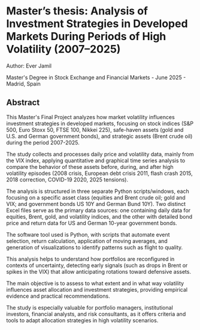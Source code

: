 # Master’s thesis: Analysis of Investment Strategies in Developed Markets During Periods of High Volatility (2007–2025)
Author: Ever Jamil

Master's Degree in Stock Exchange and Financial Markets - June 2025 - Madrid, Spain

## Abstract
This Master's Final Project analyzes how market volatility influences investment strategies in developed markets, focusing on stock indices (S&P 500, Euro Stoxx 50, FTSE 100, Nikkei 225), safe-haven assets (gold and U.S. and German government bonds), and strategic assets (Brent crude oil) during the period 2007-2025.

The study collects and processes daily price and volatility data, mainly from the VIX index, applying quantitative and graphical time series analysis to compare the behavior of these assets before, during, and after high volatility episodes (2008 crisis, European debt crisis 2011, flash crash 2015, 2018 correction, COVID-19 2020, 2025 tensions).

The analysis is structured in three separate Python scripts/windows, each focusing on a specific asset class (equities and Brent crude oil; gold and VIX; and government bonds US 10Y and German Bund 10Y). Two distinct Excel files serve as the primary data sources: one containing daily data for equities, Brent, gold, and volatility indices, and the other with detailed bond price and return data for US and German 10-year government bonds.

The software tool used is Python, with scripts that automate event selection, return calculation, application of moving averages, and generation of visualizations to identify patterns such as flight to quality.

This analysis helps to understand how portfolios are reconfigured in contexts of uncertainty, detecting early signals (such as drops in Brent or spikes in the VIX) that allow anticipating rotations toward defensive assets.

The main objective is to assess to what extent and in what way volatility influences asset allocation and investment strategies, providing empirical evidence and practical recommendations.

The study is especially valuable for portfolio managers, institutional investors, financial analysts, and risk consultants, as it offers criteria and tools to adapt allocation strategies in high volatility scenarios.

